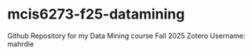 # mcis6273-f25-datamining
Github Repository for my Data Mining course Fall 2025 
Zotero Username: mahrdie
